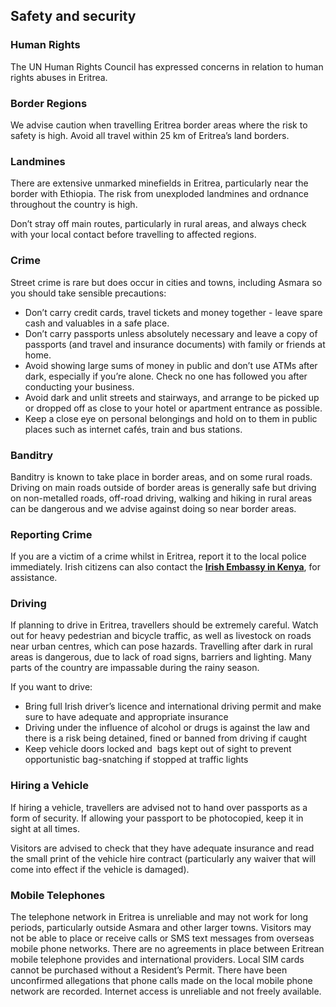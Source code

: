 ## Safety and security

### **Human Rights**

The UN Human Rights Council has expressed concerns in relation to human rights abuses in Eritrea.

### **Border Regions**

We advise caution when travelling Eritrea border areas where the risk to safety is high. Avoid all travel within 25 km of Eritrea’s land borders.

### **Landmines**

There are extensive unmarked minefields in Eritrea, particularly near the border with Ethiopia. The risk from unexploded landmines and ordnance throughout the country is high.

Don’t stray off main routes, particularly in rural areas, and always check with your local contact before travelling to affected regions.

### **Crime**

Street crime is rare but does occur in cities and towns, including Asmara so you should take sensible precautions:

* Don’t carry credit cards, travel tickets and money together - leave spare cash and valuables in a safe place.
* Don’t carry passports unless absolutely necessary and leave a copy of passports (and travel and insurance documents) with family or friends at home.
* Avoid showing large sums of money in public and don’t use ATMs after dark, especially if you’re alone. Check no one has followed you after conducting your business.
* Avoid dark and unlit streets and stairways, and arrange to be picked up or dropped off as close to your hotel or apartment entrance as possible.
* Keep a close eye on personal belongings and hold on to them in public places such as internet cafés, train and bus stations.

### **Banditry**

Banditry is known to take place in border areas, and on some rural roads. Driving on main roads outside of border areas is generally safe but driving on non-metalled roads, off-road driving, walking and hiking in rural areas can be dangerous and we advise against doing so near border areas.

### **Reporting Crime**

If you are a victim of a crime whilst in Eritrea, report it to the local police immediately. Irish citizens can also contact the [**Irish Embassy in Kenya**](/en/kenya/nairobi/), for assistance.

### **Driving**

If planning to drive in Eritrea, travellers should be extremely careful. Watch out for heavy pedestrian and bicycle traffic, as well as livestock on roads near urban centres, which can pose hazards. Travelling after dark in rural areas is dangerous, due to lack of road signs, barriers and lighting. Many parts of the country are impassable during the rainy season.

If you want to drive:

* Bring full Irish driver’s licence and international driving permit and make sure to have adequate and appropriate insurance
* Driving under the influence of alcohol or drugs is against the law and there is a risk being detained, fined or banned from driving if caught
* Keep vehicle doors locked and  bags kept out of sight to prevent opportunistic bag-snatching if stopped at traffic lights

### **Hiring a Vehicle**

If hiring a vehicle, travellers are advised not to hand over passports as a form of security. If allowing your passport to be photocopied, keep it in sight at all times.

Visitors are advised to check that they have adequate insurance and read the small print of the vehicle hire contract (particularly any waiver that will come into effect if the vehicle is damaged).

### **Mobile Telephones**

The telephone network in Eritrea is unreliable and may not work for long periods, particularly outside Asmara and other larger towns. Visitors may not be able to place or receive calls or SMS text messages from overseas mobile phone networks. There are no agreements in place between Eritrean mobile telephone provides and international providers. Local SIM cards cannot be purchased without a Resident’s Permit. There have been unconfirmed allegations that phone calls made on the local mobile phone network are recorded. Internet access is unreliable and not freely available.